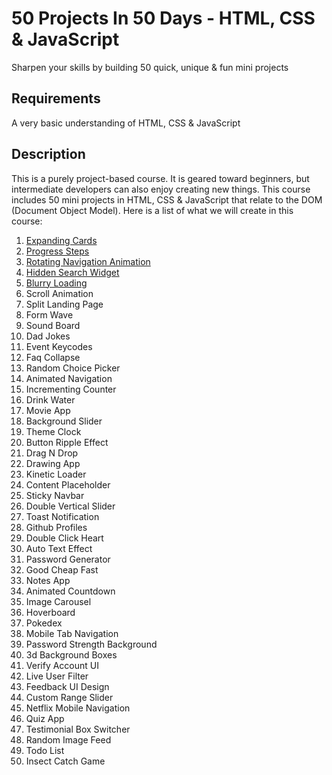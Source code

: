 # 50 Projects In 50 Days - HTML, CSS & JavaScript

Sharpen your skills by building 50 quick, unique & fun mini projects

## Requirements
A very basic understanding of HTML, CSS & JavaScript


## Description

This is a purely project-based course. It is geared toward beginners, but intermediate developers can also enjoy creating new things. This course includes 50 mini projects in HTML, CSS & JavaScript that relate to the DOM (Document Object Model). Here is a list of what we will create in this course:

1. [Expanding Cards](https://github.com/dzenitaa96/50-Projects-In-50-Days/tree/main/1.%20Expanding%20cards)
2. [Progress Steps](https://github.com/dzenitaa96/50-Projects-In-50-Days/tree/main/2.%20Progress%20steps)
3. [Rotating Navigation Animation](https://github.com/dzenitaa96/50-Projects-In-50-Days/tree/main/3.%20Rotating%20navigation%20animation)
4. [Hidden Search Widget](https://github.com/dzenitaa96/50-Projects-In-50-Days/tree/main/4.%20Hidden%20Search%20Widget)
5. [Blurry Loading](https://github.com/dzenitaa96/50-Projects-In-50-Days/tree/main/5.%20Blurry%20Loading)
6. Scroll Animation
7. Split Landing Page
8. Form Wave
9. Sound Board
10. Dad Jokes
11. Event Keycodes
12. Faq Collapse
13. Random Choice Picker
14. Animated Navigation
15. Incrementing Counter
16. Drink Water
17. Movie App
18. Background Slider
19. Theme Clock
20. Button Ripple Effect
21. Drag N Drop
22. Drawing App
23. Kinetic Loader
24. Content Placeholder
25. Sticky Navbar
26. Double Vertical Slider
27. Toast Notification
28. Github Profiles
29. Double Click Heart
30. Auto Text Effect
31. Password Generator
32. Good Cheap Fast
33. Notes App
34. Animated Countdown
35. Image Carousel
36. Hoverboard
37. Pokedex
38. Mobile Tab Navigation
39. Password Strength Background
40. 3d Background Boxes
41. Verify Account UI
42. Live User Filter
43. Feedback UI Design
44. Custom Range Slider
45. Netflix Mobile Navigation
46. Quiz App
47. Testimonial Box Switcher
48. Random Image Feed
49. Todo List
50. Insect Catch Game
